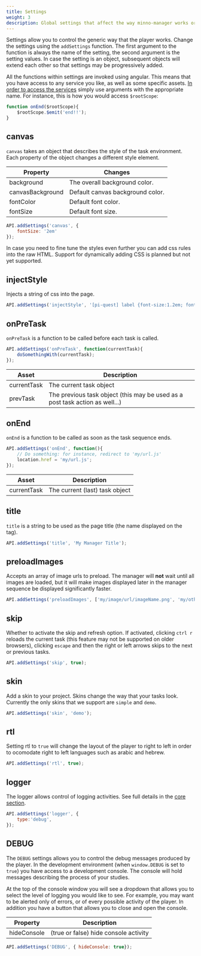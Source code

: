 ```yaml
---
title: Settings
weight: 3
description: Global settings that affect the way minno-manager works or all tasks
---
```


Settings allow you to control the generic way that the player works.
Change the settings using the `addSettings` function. 
The first argument to the function is always the name of the setting, the second argument is the setting values. 
In case the setting is an object, subsequent objects will extend each other so that settings may be progressively added.

All the functions within settings are invoked using angular. 
This means that you have access to any service you like, as well as some specific assets. 
[In order to access the services](https://docs.angularjs.org/api/auto/service/$injector) simply use arguments with the appropriate name. 
For instance, this is how you would access `$rootScope`:

```javascript
function onEnd($rootScope){
    $rootScope.$emit('end!!');
}
```

## canvas
`canvas` takes an object that describes the style of the task environment. Each property of the object changes a different style element.

Property            | Changes
-------             | -----------
background          | The overall background color.
canvasBackground    | Default canvas background color.
fontColor           | Default font color.
fontSize            | Default font size.

```javascript
API.addSettings('canvas', {
    fontSize: '2em'
});
```

In case you need to fine tune the styles even further you can add css rules into the raw HTML. Support for dynamically adding CSS is planned but not yet supported.

## injectStyle
Injects a string of css into the page.

```javascript
API.addSettings('injectStyle', '[pi-quest] label {font-size:1.2em; font-weight:normal;}');
```

## onPreTask
`onPreTask` is a function to be called before each task is called.

```javascript
API.addSettings('onPreTask', function(currentTask){
    doSomethingWith(currentTask);
});
```

Asset       | Description
-------     | -----------
currentTask | The current task object
prevTask    | The previous task object (this may be used as a post task action as well...)

## onEnd
`onEnd` is a function to be called as soon as the task sequence ends.

```javascript
API.addSettings('onEnd', function(){
    // Do something: for instance, redirect to 'my/url.js'
    location.href = 'my/url.js';
});
```

Asset       | Description
-------     | -----------
currentTask | The current (last) task object

## title
`title` is a string to be used as the page title (the name displayed on the tag).

```javascript
API.addSettings('title', 'My Manager Title');
```

## preloadImages
Accepts an array of image urls to preload. The manager will **not** wait until all images are loaded, but it will make images displayed later in the manager sequence be displayed significantly faster.

```javascript
API.addSettings('preloadImages', ['my/image/url/imageName.png', 'my/other/url/otherImage.jpg']);
```

## skip
Whether to activate the skip and refresh option. If activated, clicking `ctrl r` reloads the current task (this feature may not be supported on older browsers), clicking `escape` and then the right or left arrows skips to the next or previous tasks.

```javascript
API.addSettings('skip', true);
```

## skin
Add a skin to your project. Skins change the way that your tasks look. Currently the only skins that we support are `simple` and `demo`.

```javascript
API.addSettings('skin', 'demo');
```

## rtl
Setting rtl to `true` will change the layout of the player to right to left in order to ocomodate right to left languages such as arabic and hebrew.

```javascript
API.addSettings('rtl', true);
```

## logger
The logger allows control of logging activities.
See full details in the [core section](/docs/core/logger).

```javascript
API.addSettings('logger', {
    type:'debug',
});
```

## DEBUG
The `DEBUG` settings allows you to control the debug messages produced by the player.
In the development environment (when `window.DEBUG` is set to `true`) you have access to a development console.
The console will hold messages describing the process of your studies.

At the top of the console window you will see a dropdown that allows you to select the level of logging you would like to see.
For example, you may want to be alerted only of errors, or of every possible activity of the player.
In addition you have a button that allows you to close and open the console.

Property    | Description
----------- | -------------
hideConsole | (true or false) hide console activity

```javascript
API.addSettings('DEBUG', { hideConsole: true});
```
